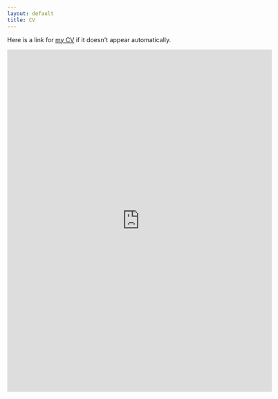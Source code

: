 ```yaml
---
layout: default
title: CV
---
```


Here is a link for [my CV](https://github.com/xiang-ji-ncsu/xiang-ji-ncsu.github.io/raw/master/CV/Ji%20CV.pdf) if it doesn't appear automatically.

<div style="text-align:center">
<iframe src="http://docs.google.com/gview?url=https://github.com/xiang-ji-ncsu/xiang-ji-ncsu.github.io/raw/master/CV/Ji%20CV.pdf&embedded=true" style="width:612px; height:792px;" frameborder="0"></iframe>
</div>